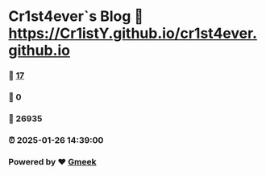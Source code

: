 # Cr1st4ever`s Blog :link: https://Cr1istY.github.io/cr1st4ever.github.io 
### :page_facing_up: [17](https://Cr1istY.github.io/cr1st4ever.github.io/tag.html) 
### :speech_balloon: 0 
### :hibiscus: 26935 
### :alarm_clock: 2025-01-26 14:39:00 
### Powered by :heart: [Gmeek](https://github.com/Meekdai/Gmeek)
